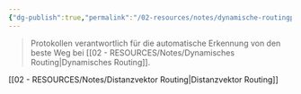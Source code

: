 ```yaml
---
{"dg-publish":true,"permalink":"/02-resources/notes/dynamische-routingprotokolle/","tags":["netzwerk/protocol","prüfungsrelevant"],"noteIcon":""}
---
```


>Protokollen verantwortlich für die automatische Erkennung von den beste Weg bei [[02 - RESOURCES/Notes/Dynamisches Routing\|Dynamisches Routing]].

[[02 - RESOURCES/Notes/Distanzvektor Routing\|Distanzvektor Routing]]